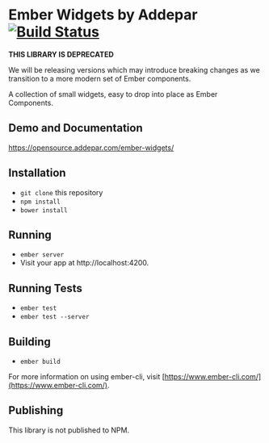 # Ember Widgets by Addepar [![Build Status](https://secure.travis-ci.org/Addepar/ember-widgets.svg?branch=master)](https://travis-ci.org/Addepar/ember-widgets)

**THIS LIBRARY IS DEPRECATED**

We will be releasing versions which may introduce breaking changes as we transition to a more modern
set of Ember components.

A collection of small widgets, easy to drop into place as Ember Components.

## Demo and Documentation
https://opensource.addepar.com/ember-widgets/

## Installation

* `git clone` this repository
* `npm install`
* `bower install`

## Running

* `ember server`
* Visit your app at http://localhost:4200.

## Running Tests

* `ember test`
* `ember test --server`

## Building

* `ember build`

For more information on using ember-cli, visit [https://www.ember-cli.com/](https://www.ember-cli.com/).

## Publishing

This library is not published to NPM.
